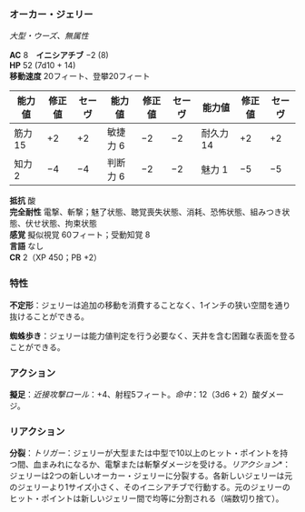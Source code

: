 ### オーカー・ジェリー
*大型・ウーズ、無属性*

**AC** 8　**イニシアチブ** −2 (8)  
**HP** 52 (7d10 + 14)  
**移動速度** 20フィート、登攀20フィート

| 能力値 | 修正値 | セーヴ | 能力値 | 修正値 | セーヴ | 能力値 | 修正値 | セーヴ |
|--------|--------|--------|--------|--------|--------|--------|--------|--------|
| 筋力 15 | +2 | +2 | 敏捷力 6 | −2 | −2 | 耐久力 14 | +2 | +2 |
| 知力 2 | −4 | −4 | 判断力 6 | −2 | −2 | 魅力 1 | −5 | −5 |

**抵抗** 酸  
**完全耐性** 電撃、斬撃；魅了状態、聴覚喪失状態、消耗、恐怖状態、組みつき状態、伏せ状態、拘束状態  
**感覚** 擬似視覚 60フィート；受動知覚 8  
**言語** なし  
**CR** 2（XP 450；PB +2）

### 特性

**不定形**：ジェリーは追加の移動を消費することなく、1インチの狭い空間を通り抜けることができる。

**蜘蛛歩き**：ジェリーは能力値判定を行う必要なく、天井を含む困難な表面を登ることができる。

### アクション

**擬足**：*近接攻撃ロール*：+4、射程5フィート。*命中*：12（3d6 + 2）酸ダメージ。

### リアクション

**分裂**：*トリガー*：ジェリーが大型または中型で10以上のヒット・ポイントを持つ間、血まみれになるか、電撃または斬撃ダメージを受ける。*リアクション**：ジェリーは2つの新しいオーカー・ジェリーに分裂する。各新しいジェリーは元のジェリーより1サイズ小さく、そのイニシアチブで行動する。元のジェリーのヒット・ポイントは新しいジェリー間で均等に分割される（端数切り捨て）。